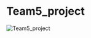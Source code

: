 # Team5_project

![Team5_project](https://user-images.githubusercontent.com/58331132/119805519-c029d300-befa-11eb-8db1-1939a48fabb3.jpg)
